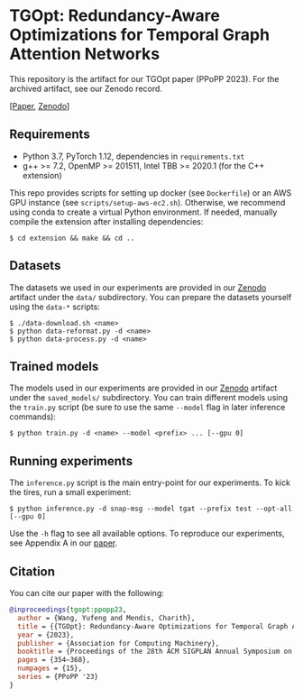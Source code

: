 # TGOpt: Redundancy-Aware Optimizations for Temporal Graph Attention Networks

This repository is the artifact for our TGOpt paper (PPoPP 2023). For the
archived artifact, see our Zenodo record.

[[Paper][pdf], [Zenodo][zen]]

## Requirements

* Python 3.7, PyTorch 1.12, dependencies in `requirements.txt`
* g++ >= 7.2, OpenMP >= 201511, Intel TBB >= 2020.1 (for the C++ extension)

This repo provides scripts for setting up docker (see `Dockerfile`) or an AWS
GPU instance (see `scripts/setup-aws-ec2.sh`). Otherwise, we recommend using
conda to create a virtual Python environment. If needed, manually compile the
extension after installing dependencies:

```
$ cd extension && make && cd ..
```

## Datasets

The datasets we used in our experiments are provided in our [Zenodo][zen]
artifact under the `data/` subdirectory. You can prepare the datasets yourself
using the `data-*` scripts:

```
$ ./data-download.sh <name>
$ python data-reformat.py -d <name>
$ python data-process.py -d <name>
```

## Trained models

The models used in our experiments are provided in our [Zenodo][zen] artifact
under the `saved_models/` subdirectory. You can train different models using
the `train.py` script (be sure to use the same `--model` flag in later
inference commands):

```
$ python train.py -d <name> --model <prefix> ... [--gpu 0]
```

## Running experiments

The `inference.py` script is the main entry-point for our experiments. To kick
the tires, run a small experiment:

```
$ python inference.py -d snap-msg --model tgat --prefix test --opt-all [--gpu 0]
```

Use the `-h` flag to see all available options. To reproduce our experiments,
see Appendix A in our [paper][pdf].

## Citation

You can cite our paper with the following:

```bibtex
@inproceedings{tgopt:ppopp23,
  author = {Wang, Yufeng and Mendis, Charith},
  title = {{TGOpt}: Redundancy-Aware Optimizations for Temporal Graph Attention Networks},
  year = {2023},
  publisher = {Association for Computing Machinery},
  booktitle = {Proceedings of the 28th ACM SIGPLAN Annual Symposium on Principles and Practice of Parallel Programming},
  pages = {354–368},
  numpages = {15},
  series = {PPoPP '23}
}
```

[zen]: https://zenodo.org/record/7328505
[pdf]: https://charithmendis.com/pdfs/ppopp-tgopt.pdf
